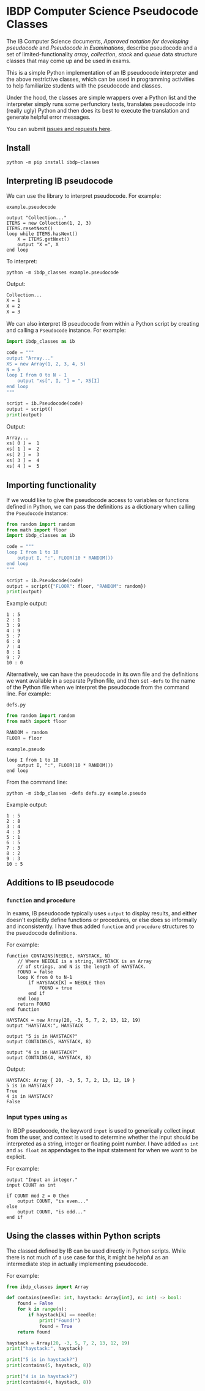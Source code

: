 # IBDP Computer Science Pseudocode Classes

The IB Computer Science documents, *Approved notation for developing pseudocode* and *Pseudocode in Examinations*, describe pseudocode and a set of limited-functionality *array*, *collection*, *stack* and *queue* data structure classes that may come up and be used in exams.

This is a simple Python implementation of an IB pseudocode interpreter and the above restrictive classes, which can be used in programming activities to help familiarize students with the pseudocode and classes.

Under the hood, the classes are simple wrappers over a Python list and the interpreter simply runs some perfunctory tests, translates pseudocode into (really ugly) Python and then does its best to execute the translation and generate helpful error messages.

You can submit [issues and requests here](https://github.com/ram6ler/ibdp_classes/issues).

## Install

```
python -m pip install ibdp-classes
````

## Interpreting IB pseudocode

We can use the library to interpret pseudocode. For example:

`example.pseudocode`

```text
output "Collection..."
ITEMS = new Collection(1, 2, 3)
ITEMS.resetNext()
loop while ITEMS.hasNext()
    X = ITEMS.getNext()
    output "X =", X
end loop
```

To interpret:

```
python -m ibdp_classes example.pseudocode
```

Output:

```txt
Collection...
X = 1
X = 2
X = 3
```

We can also interpret IB pseudocode from within a Python script by creating and calling a `Pseudocode` instance. For example:

```python
import ibdp_classes as ib

code = """
output "Array..."
XS = new Array(1, 2, 3, 4, 5)
N = 5
loop I from 0 to N - 1
    output "xs[", I, "] = ", XS[I]
end loop
"""

script = ib.Pseudocode(code)
output = script()
print(output)
```

Output:

```txt
Array...
xs[ 0 ] =  1
xs[ 1 ] =  2
xs[ 2 ] =  3
xs[ 3 ] =  4
xs[ 4 ] =  5
```

## Importing functionality

If we would like to give the pseudocode access to variables or functions defined in Python, we can pass the definitions as a dictionary when calling the `Pseudocode` instance:

```python
from random import random
from math import floor
import ibdp_classes as ib

code = """
loop I from 1 to 10
    output I, ":", FLOOR(10 * RANDOM())
end loop
"""

script = ib.Pseudocode(code)
output = script({"FLOOR": floor, "RANDOM": random})
print(output)
```

Example output:

```text
1 : 5
2 : 1
3 : 9
4 : 9
5 : 7
6 : 0
7 : 4
8 : 1
9 : 7
10 : 0
```

Alternatively, we can have the pseudocode in its own file and the definitions we want available in a separate Python file, and then set `-defs` to the name of the Python file when we interpret the pseudocode from the command line. For example:

`defs.py`

```python
from random import random
from math import floor

RANDOM = random
FLOOR = floor
```

`example.pseudo`

```text
loop I from 1 to 10
    output I, ":", FLOOR(10 * RANDOM())
end loop
```

From the command line:

```text
python -m ibdp_classes -defs defs.py example.pseudo
```

Example output:

```text
1 : 5
2 : 8
3 : 4
4 : 3
5 : 1
6 : 5
7 : 3
8 : 2
9 : 3
10 : 5
```

## Additions to IB pseudocode

### `function` and `procedure`

In exams, IB pseudocode typically uses `output` to display results, and either doesn't explicitly define functions or procedures, or else does so informally and inconsistently. I have thus added `function` and `procedure` structures to the pseudocode definitions.

For example:

```text
function CONTAINS(NEEDLE, HAYSTACK, N)
    // Where NEEDLE is a string, HAYSTACK is an Array
    // of strings, and N is the length of HAYSTACK.
    FOUND = false
    loop K from 0 to N-1
        if HAYSTACK[K] = NEEDLE then
            FOUND = true
        end if
    end loop
    return FOUND
end function

HAYSTACK = new Array(20, -3, 5, 7, 2, 13, 12, 19)
output "HAYSTACK:", HAYSTACK

output "5 is in HAYSTACK?"
output CONTAINS(5, HAYSTACK, 8)

output "4 is in HAYSTACK?"
output CONTAINS(4, HAYSTACK, 8)
```

Output:

```
HAYSTACK: Array { 20, -3, 5, 7, 2, 13, 12, 19 }
5 is in HAYSTACK?
True
4 is in HAYSTACK?
False
```

### Input types using `as`

In IBDP pseudocode, the keyword `input` is used to generically collect input from the user, and context is used to determine whether the input should be interpreted as a string, integer or floating point number. I have added `as int` and `as float` as appendages to the input statement for when we want to be explicit.

For example:

```
output "Input an integer."
input COUNT as int

if COUNT mod 2 = 0 then
    output COUNT, "is even..."
else
    output COUNT, "is odd..."
end if
```

## Using the classes within Python scripts

The classed defined by IB can be used directly in Python scripts. While there is not much of a use case for this, it might be helpful as an intermediate step in actually implementing pseudocode.

For example:

```python
from ibdp_classes import Array

def contains(needle: int, haystack: Array[int], n: int) -> bool:
    found = False
    for k in range(n):
        if haystack[k] == needle:
            print("Found!")
            found = True
    return found

haystack = Array(20, -3, 5, 7, 2, 13, 12, 19)
print("haystack:", haystack)

print("5 is in haystack?")
print(contains(5, haystack, 8))

print("4 is in haystack?")
print(contains(4, haystack, 8))
```
